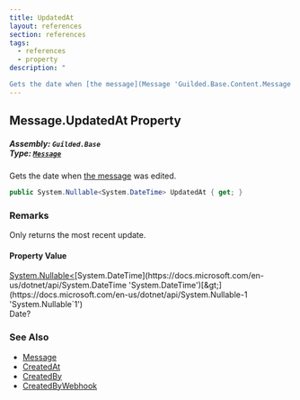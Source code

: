 ```yaml
---
title: UpdatedAt
layout: references
section: references
tags:
  - references
  - property
description: "

Gets the date when [the message](Message 'Guilded.Base.Content.Message') was edited."
---
```


## Message.UpdatedAt Property
##### **Assembly:** `Guilded.Base`<br/>**Type:** [`Message`](Message 'Guilded.Base.Content.Message')

Gets the date when [the message](Message 'Guilded.Base.Content.Message') was edited.

```csharp
public System.Nullable<System.DateTime> UpdatedAt { get; }
```

### Remarks
  
Only returns the most recent update.

#### Property Value
[System.Nullable&lt;](https://docs.microsoft.com/en-us/dotnet/api/System.Nullable-1 'System.Nullable`1')[System.DateTime](https://docs.microsoft.com/en-us/dotnet/api/System.DateTime 'System.DateTime')[&gt;](https://docs.microsoft.com/en-us/dotnet/api/System.Nullable-1 'System.Nullable`1')  
Date?

### See Also
- [Message](Message 'Guilded.Base.Content.Message')
- [CreatedAt](ChannelContent_TId,TServer_.CreatedAt 'Guilded.Base.Content.ChannelContent<TId,TServer>.CreatedAt')
- [CreatedBy](ChannelContent_TId,TServer_.CreatedBy 'Guilded.Base.Content.ChannelContent<TId,TServer>.CreatedBy')
- [CreatedByWebhook](Message.CreatedByWebhook 'Guilded.Base.Content.Message.CreatedByWebhook')